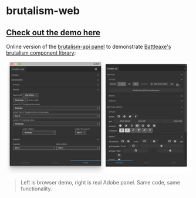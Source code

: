 # brutalism-web

## [Check out the demo here](https://xenodochial-knuth-23208d.netlify.app/)

Online version of the [brutalism-api panel](https://github.com/Inventsable/brutalism-api) to demonstrate [Battleaxe's brutalism component library](https://github.com/Inventsable/brutalism):

![](./public/web.png)

> Left is browser demo, right is real Adobe panel. Same code, same functionality.